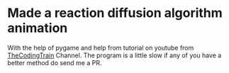 # Made a reaction diffusion algorithm animation
With the help of pygame and help from tutorial on youtube from <a href='https://www.youtube.com/channel/UCvjgXvBlbQiydffZU7m1_aw'>TheCodingTrain</a> Channel.
The program is a little slow if any of you have a better method do send me a PR.

